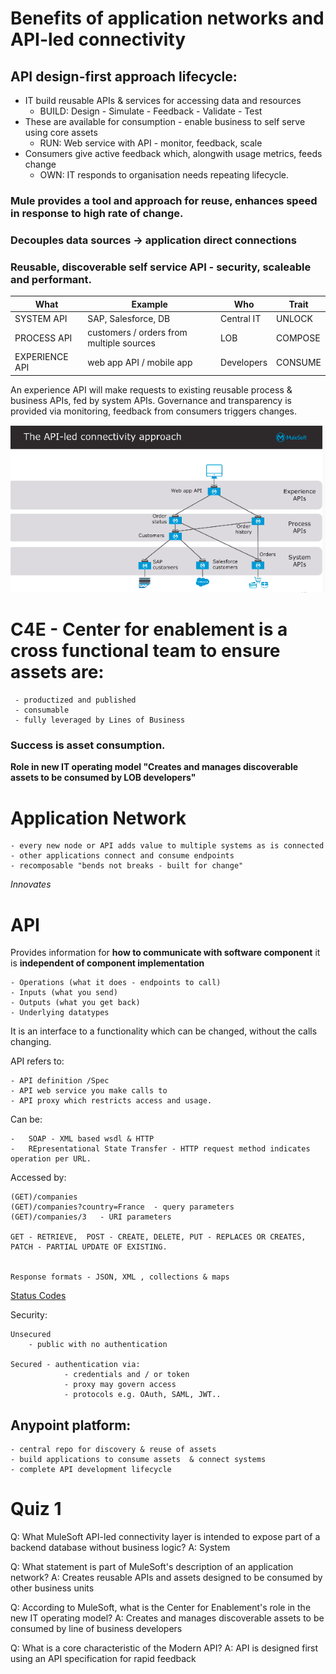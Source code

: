 # Benefits of application networks and API-led connectivity

## API design-first approach lifecycle:
- IT build reusable APIs & services for accessing data and resources
    - BUILD: Design - Simulate - Feedback - Validate - Test
- These are available for consumption - enable business to self serve using core assets
    - RUN: Web service with API - monitor, feedback, scale 
-   Consumers give active feedback which, alongwith usage metrics, feeds change 
    - OWN: IT responds to organisation needs repeating lifecycle.

### Mule provides a tool and approach for reuse, enhances speed in response to high rate of change.

### Decouples data sources -> application direct connections

### Reusable, discoverable self service API - security, scaleable and performant. 

What | Example | Who | Trait
-----| ---- | ----- | -----
SYSTEM API| SAP, Salesforce, DB |Central IT|  UNLOCK
PROCESS API| customers / orders from multiple sources |LOB|  COMPOSE
EXPERIENCE API| web app API / mobile app |Developers|  CONSUME

An experience API will make requests to existing reusable process & business APIs, fed by system APIs. 
Governance and transparency is provided via monitoring, feedback from consumers triggers changes. 

![API Led connectivity](/images/API-led-connectivity.png)

# C4E - Center for enablement is a cross functional team to ensure assets are:
     - productized and published
     - consumable
     - fully leveraged by Lines of Business
### Success is asset consumption. 
__Role in new IT operating model "Creates and manages discoverable assets to be consumed by LOB developers"__

# Application Network
    - every new node or API adds value to multiple systems as is connected
    - other applications connect and consume endpoints
    - recomposable "bends not breaks - built for change"
*Innovates* 

# API
Provides information for __how to communicate with software component__ it is __independent of component implementation__

    - Operations (what it does - endpoints to call)
    - Inputs (what you send)
    - Outputs (what you get back)
    - Underlying datatypes
It is an interface to a functionality which can be changed, without the calls changing. 

API refers to: 

    - API definition /Spec 
    - API web service you make calls to
    - API proxy which restricts access and usage.
Can be:

    -   SOAP - XML based wsdl & HTTP    
    -   REpresentational State Transfer - HTTP request method indicates operation per URL.
Accessed by: 
```
(GET)/companies
(GET)/companies?country=France  - query parameters
(GET)/companies/3   - URI parameters

GET - RETRIEVE,  POST - CREATE, DELETE, PUT - REPLACES OR CREATES, PATCH - PARTIAL UPDATE OF EXISTING. 


Response formats - JSON, XML , collections & maps
```
[Status Codes](https://httpstatus.io/http-status-codes)

Security:
```
Unsecured 
    - public with no authentication

Secured - authentication via:
            - credentials and / or token
            - proxy may govern access
            - protocols e.g. OAuth, SAML, JWT.. 
```

## Anypoint platform: 
    - central repo for discovery & reuse of assets
    - build applications to consume assets  & connect systems
    - complete API development lifecycle

# Quiz 1

Q: What MuleSoft API-led connectivity layer is intended to expose part of a backend database without business logic?
A: System

Q: What statement is part of MuleSoft's description of an application network?
A: Creates reusable APIs and assets designed to be consumed by other business units

Q: According to MuleSoft, what is the Center for Enablement's role in the new IT operating model?
A: Creates and manages discoverable assets to be consumed by line of business developers

Q: What is a core characteristic of the Modern API?
A: API is designed first using an API specification for rapid feedback
